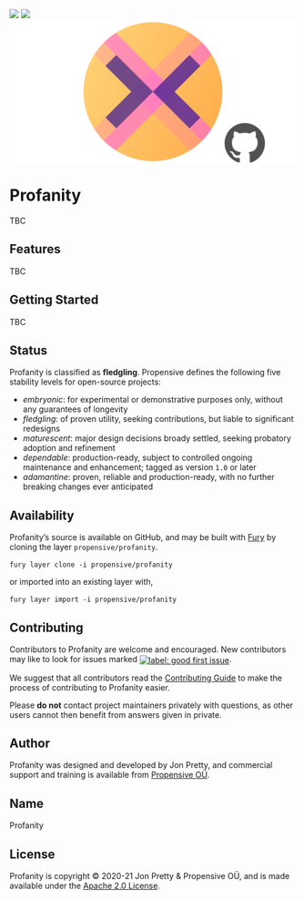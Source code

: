 [<img src="https://img.shields.io/discord/633198088311537684?color=8899f7&label=DISCORD&style=for-the-badge" height="24">](https://discord.gg/v7CjtbnwDq)
[<img src="https://vent.dev/badge/propensive/profanity" height="24">](https://vent.dev/)
<img src="/doc/images/github.png" valign="middle">

# Profanity

TBC

## Features

TBC


## Getting Started

TBC


## Status

Profanity is classified as __fledgling__. Propensive defines the following five stability levels for open-source projects:

- _embryonic_: for experimental or demonstrative purposes only, without any guarantees of longevity
- _fledgling_: of proven utility, seeking contributions, but liable to significant redesigns
- _maturescent_: major design decisions broady settled, seeking probatory adoption and refinement
- _dependable_: production-ready, subject to controlled ongoing maintenance and enhancement; tagged as version `1.0` or later
- _adamantine_: proven, reliable and production-ready, with no further breaking changes ever anticipated

## Availability

Profanity&rsquo;s source is available on GitHub, and may be built with [Fury](https://github.com/propensive/fury) by
cloning the layer `propensive/profanity`.
```
fury layer clone -i propensive/profanity
```
or imported into an existing layer with,
```
fury layer import -i propensive/profanity
```

## Contributing

Contributors to Profanity are welcome and encouraged. New contributors may like to look for issues marked
<a href="https://github.com/propensive/profanity/labels/good%20first%20issue"><img alt="label: good first issue"
src="https://img.shields.io/badge/-good%20first%20issue-67b6d0.svg" valign="middle"></a>.

We suggest that all contributors read the [Contributing Guide](/contributing.md) to make the process of
contributing to Profanity easier.

Please __do not__ contact project maintainers privately with questions, as other users cannot then benefit from
answers given in private.

## Author

Profanity was designed and developed by Jon Pretty, and commercial support and training is available from
[Propensive O&Uuml;](https://propensive.com/).



## Name

Profanity

## License

Profanity is copyright &copy; 2020-21 Jon Pretty & Propensive O&Uuml;, and is made available under the
[Apache 2.0 License](/license.md).
